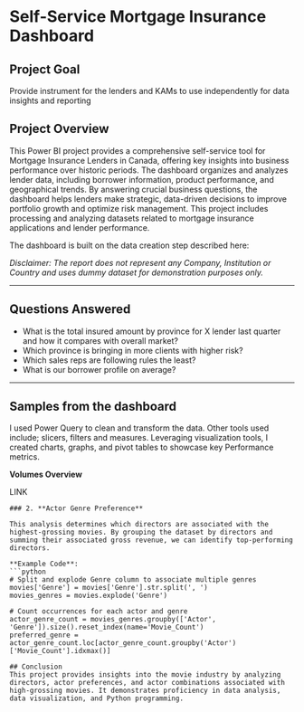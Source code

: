 # Self-Service Mortgage Insurance Dashboard

## Project Goal
Provide instrument for the lenders and KAMs to use independently for data insights and reporting

## Project Overview
This Power BI project provides a comprehensive self-service tool for Mortgage Insurance Lenders in Canada, offering key insights into business performance over historic periods. The dashboard organizes and analyzes lender data, including borrower information, product performance, and geographical trends. By answering crucial business questions, the dashboard helps lenders make strategic, data-driven decisions to improve portfolio growth and optimize risk management. This project includes processing and analyzing datasets related to mortgage insurance applications and lender performance.

The dashboard is built on the data creation step described here:

*Disclaimer: The report does not represent any Company, Institution or Country  and uses dummy dataset for demonstration purposes only.*
  
---

## Questions Answered

* What is the total insured amount by province for X lender last quarter and how it compares with overall market?
* Which province is bringing in more clients with higher risk?
* Which sales reps are following rules the least?
* What is our borrower profile on average?

---

## Samples from the dashboard

I used Power Query to clean and transform the data. Other tools used include; slicers, filters and measures. Leveraging visualization tools, I created charts, graphs, and pivot tables to showcase key Performance metrics.

**Volumes Overview**

LINK


```
### 2. **Actor Genre Preference**

This analysis determines which directors are associated with the highest-grossing movies. By grouping the dataset by directors and summing their associated gross revenue, we can identify top-performing directors.

**Example Code**:
```python
# Split and explode Genre column to associate multiple genres
movies['Genre'] = movies['Genre'].str.split(', ')
movies_genres = movies.explode('Genre')

# Count occurrences for each actor and genre
actor_genre_count = movies_genres.groupby(['Actor', 'Genre']).size().reset_index(name='Movie_Count')
preferred_genre = actor_genre_count.loc[actor_genre_count.groupby('Actor')['Movie_Count'].idxmax()]

## Conclusion
This project provides insights into the movie industry by analyzing directors, actor preferences, and actor combinations associated with high-grossing movies. It demonstrates proficiency in data analysis, data visualization, and Python programming.
